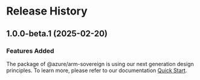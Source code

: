 # Release History
    
## 1.0.0-beta.1 (2025-02-20)

### Features Added

The package of @azure/arm-sovereign is using our next generation design principles. To learn more, please refer to our documentation [Quick Start](https://aka.ms/azsdk/js/mgmt/quickstart).
